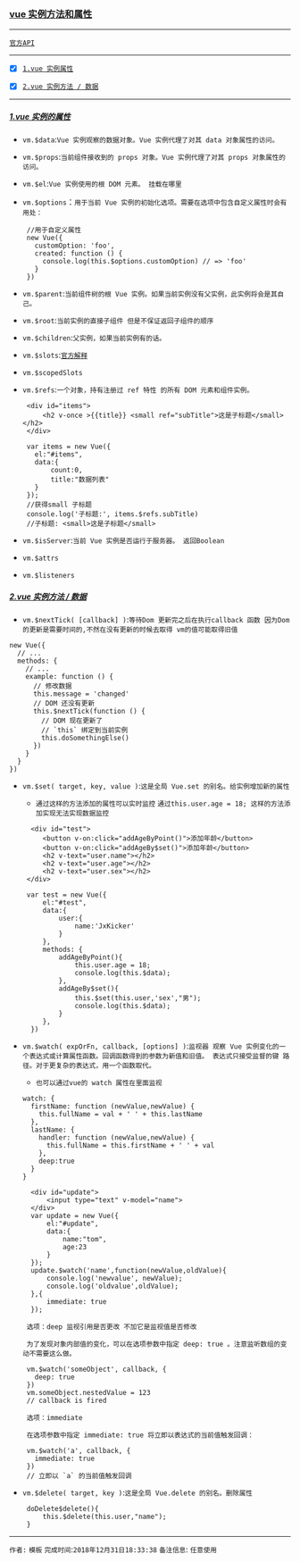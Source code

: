 ### [vue 实例方法和属性](#top) <b id="top"></b>
----
[`官方API`](https://cn.vuejs.org/v2/api/#vm-data)

------

- [x] [`1.vue 实例属性`](#target1)
- [x] [`2.vue 实例方法 / 数据`](#target2)


------

#####  [1.vue 实例的属性](#top) <b id="target1"></b> 
* `vm.$data`:`Vue 实例观察的数据对象。Vue 实例代理了对其 data 对象属性的访问。`
* `vm.$props`:`当前组件接收到的 props 对象。Vue 实例代理了对其 props 对象属性的访问。`
* `vm.$el`:`Vue 实例使用的根 DOM 元素。 挂载在哪里`
* `vm.$options`：`用于当前 Vue 实例的初始化选项。需要在选项中包含自定义属性时会有用处：`

   ```node
    //用于自定义属性
    new Vue({
      customOption: 'foo',
      created: function () {
        console.log(this.$options.customOption) // => 'foo'
      }
    })
   ```
* `vm.$parent`:`当前组件树的根 Vue 实例。如果当前实例没有父实例，此实例将会是其自己。`
* `vm.$root`:`当前实例的直接子组件 但是不保证返回子组件的顺序`
* `vm.$children`:`父实例，如果当前实例有的话。`
* `vm.$slots`:[`官方解释`](https://cn.vuejs.org/v2/api/#vm-slots)
* `vm.$scopedSlots`
* `vm.$refs`:`一个对象，持有注册过 ref 特性 的所有 DOM 元素和组件实例。`
   ```node
    <div id="items">
        <h2 v-once >{{title}} <small ref="subTitle">这是子标题</small> </h2>
    </div>

    var items = new Vue({
      el:"#items",
      data:{
          count:0,
          title:"数据列表"
      }
    });
    //获得small 子标题
    console.log('子标题:', items.$refs.subTitle)
    //子标题: <small>这是子标题</small>
   ```
* `vm.$isServer`:`当前 Vue 实例是否运行于服务器。 返回Boolean`
* `vm.$attrs`
* `vm.$listeners`



#####  [2.vue 实例方法 / 数据](#top) <b id="target2"></b> 
* `vm.$nextTick( [callback] )`:`等待Dom 更新完之后在执行callback 函数 因为Dom 的更新是需要时间的,不然在没有更新的时候去取得
vm的值可能取得旧值`
```node
new Vue({
  // ...
  methods: {
    // ...
    example: function () {
      // 修改数据
      this.message = 'changed'
      // DOM 还没有更新
      this.$nextTick(function () {
        // DOM 现在更新了
        // `this` 绑定到当前实例
        this.doSomethingElse()
      })
    }
  }
})
```
* `vm.$set( target, key, value )`:`这是全局 Vue.set 的别名。给实例增加新的属性`

   * `通过这样的方法添加的属性可以实时监控` `通过this.user.age = 18; 这样的方法添加实现无法实现数据监控`
   
   ```node
     <div id="test">
        <button v-on:click="addAgeByPoint()">添加年龄</button>
        <button v-on:click="addAgeBy$set()">添加年龄</button>
        <h2 v-text="user.name"></h2>
        <h2 v-text="user.age"></h2>
        <h2 v-text="user.sex"></h2>
    </div>
    
    var test = new Vue({
        el:"#test",
        data:{
            user:{
                name:'JxKicker'
            }
        },
        methods: {
            addAgeByPoint(){
                this.user.age = 18;
                console.log(this.$data);
            },
            addAgeBy$set(){
                this.$set(this.user,'sex',"男");
                console.log(this.$data);
            }    
        },
     })

   ```
* `vm.$watch( expOrFn, callback, [options] )`:`监视器 观察 Vue 实例变化的一个表达式或计算属性函数。回调函数得到的参数为新值和旧值。
表达式只接受监督的键 路径。对于更复杂的表达式，用一个函数取代。`
   
    * `也可以通过vue的 watch 属性在里面监视`
    
    ```node
    watch: {
      firstName: function (newValue,newValue) {
        this.fullName = val + ' ' + this.lastName
      },
      lastName: {
        handler: function (newValue,newValue) {
          this.fullName = this.firstName + ' ' + val
        },
        deep:true
      }
    }
    ```
    
    ```node
      <div id="update">
          <input type="text" v-model="name">
      </div>
      var update = new Vue({
          el:"#update",
          data:{
              name:"tom",
              age:23
          }
      });
      update.$watch('name',function(newValue,oldValue){
          console.log('newvalue', newValue);
          console.log('oldvalue',oldValue);
      },{
          immediate: true
      });
   ```
   
   ``` 
    选项：deep 监视引用是否更改 不加它是监视值是否修改

    为了发现对象内部值的变化，可以在选项参数中指定 deep: true 。注意监听数组的变动不需要这么做。

    vm.$watch('someObject', callback, {
      deep: true
    })
    vm.someObject.nestedValue = 123
    // callback is fired

    选项：immediate

    在选项参数中指定 immediate: true 将立即以表达式的当前值触发回调：

    vm.$watch('a', callback, {
      immediate: true
    })
    // 立即以 `a` 的当前值触发回调
  ```

* `vm.$delete( target, key )`:`这是全局 Vue.delete 的别名。删除属性`
   
   ```node
    doDelete$delete(){
        this.$delete(this.user,"name");
    }
   ```


--------------------
`作者:` `模板` 
`完成时间`:`2018年12月31日18:33:38`
`备注信息`: `任意使用` 

